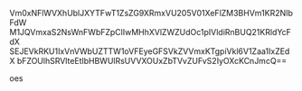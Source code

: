 Vm0xNFlWVXhUblJXYTFwT1ZsZG9XRmxVU205V01XeFlZM3BHVm1KR2NIbFdW
M1JQVmxaS2NsWnFWbFZpClIwMHhXVlZWZUdOc1pIVldiRnBUQ21KRldYcFdX
SEJEVkRKU1IxVnVWbUZTTW1oVFEyeGFSVkZVVmxKTgpiVkl6V1Zaa1IxZEdX
bFZOUlhSRVlteEtlbHBWUlRsUVVXOUxZbTVvZUFvS2IyOXcKCnJmcQ==

oes